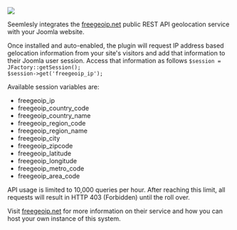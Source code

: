 <a href="http://betweenbrain.com/" target="_blank"><img src="http://betweenbrain.com/images/logo.png"></a><p class="clear">Seemlesly integrates the <a href="http://freegeoip.net/" target="_blank">freegeoip.net</a> public REST API geolocation service with your Joomla website.</p><p>Once installed and auto-enabled, the plugin will request IP address based gelocation information from your site's visitors and add that information to their Joomla user session. Access that information as follows <code>$session = JFactory::getSession(); $session-&gt;get('freegeoip_ip');</code></p><p>Available session variables are:</p><ul><li>freegeoip_ip</li><li>freegeoip_country_code</li><li>freegeoip_country_name</li><li>freegeoip_region_code</li><li>freegeoip_region_name</li><li>freegeoip_city</li><li>freegeoip_zipcode</li><li>freegeoip_latitude</li><li>freegeoip_longitude</li><li>freegeoip_metro_code</li><li>freegeoip_area_code</li></ul><p>API usage is limited to 10,000 queries per hour. After reaching this limit, all requests will result in HTTP 403 (Forbidden) until the roll over.</p><p>Visit <a href="http://freegeoip.net/" target="_blank">freegeoip.net</a> for more information on their service and how you can host your own instance of this system.</p><p>			
